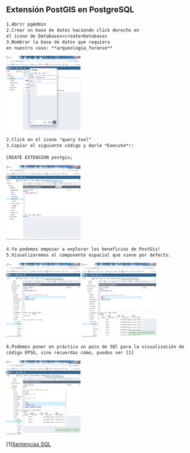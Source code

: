 ## Extensión PostGIS en PostgreSQL

    1.Abrir pgAdmin
    2.Crear un base de datos haciendo click derecho en
    el ícono de Databases>create>Databases
    3.Nombrar la base de datos que requiera
    en nuestro caso: **arqueologia_forense**
<img alt="01PostGisExtension-1_createDB.jpg" src="assets/01PostGisExtension-1_createDB.jpg" width="200" height="200" >

    2.Click en el ícono "query tool"
    3.Copiar el siguiente código y darle *Execute*!:

    CREATE EXTENSION postgis;
<img alt="01PostGisExtension-2_create_extpostgis.jpg" src="assets/01PostGisExtension-2_create_extpostgis.jpg" width="200" height="200" >

    4.Ya podemos empezar a explorar los beneficios de PostGis!
    5.Visualizaremos el componente espacial que viene por defecto.

<img alt="01PostGisExtension-3_table_spatial.jpg" src="assets/01PostGisExtension-3_table_spatial.jpg" width="200" height="200" >

<img alt="01PostGisExtension-4_table_spatial.jpg" src="assets/01PostGisExtension-4_table_spatial.jpg" width="200" height="200">

    6.Podemos poner en práctica un poco de SQl para la visualización de código EPSG, sino recuerdas cómo, puedes ver [1]

<img alt="01PostGisExtension-5_codigo_peru.jpg" src="assets/01PostGisExtension-5_codigo_peru.jpg" width="200" height="200" >

 [1][Sentencias SQL](https://github.com/barja8/SQL4Geographers/blob/master/Script/02PrimerasSentencias.sql)
